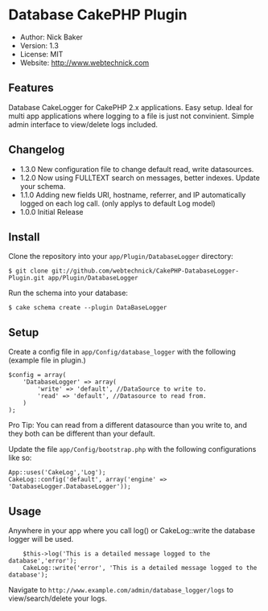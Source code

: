 # Database CakePHP Plugin
* Author: Nick Baker
* Version: 1.3
* License: MIT
* Website: <http://www.webtechnick.com>

## Features

Database CakeLogger for CakePHP 2.x applications.  Easy setup.  Ideal for multi app applications where logging to a file
is just not convinient.  Simple admin interface to view/delete logs included.

## Changelog
* 1.3.0 New configuration file to change default read, write datasources.
* 1.2.0 Now using FULLTEXT search on messages, better indexes.  Update your schema.
* 1.1.0 Adding new fields URI, hostname, referrer, and IP automatically logged on each log call. (only applys to default Log model)
* 1.0.0 Initial Release

## Install

Clone the repository into your `app/Plugin/DatabaseLogger` directory:

	$ git clone git://github.com/webtechnick/CakePHP-DatabaseLogger-Plugin.git app/Plugin/DatabaseLogger

Run the schema into your database:

	$ cake schema create --plugin DataBaseLogger
	
## Setup

Create a config file in `app/Config/database_logger` with the following (example file in plugin.)

	$config = array(
		'DatabaseLogger' => array(
			'write' => 'default', //DataSource to write to.
			'read' => 'default', //Datasource to read from.
		)
	);
	
Pro Tip: You can read from a different datasource than you write to, and they both can be different than your default.

Update the file `app/Config/bootstrap.php` with the following configurations like so:

	App::uses('CakeLog','Log');
	CakeLog::config('default', array('engine' => 'DatabaseLogger.DatabaseLogger'));

## Usage

Anywhere in your app where you call log() or CakeLog::write the database logger will be used.

		$this->log('This is a detailed message logged to the database','error');
		CakeLog::write('error', 'This is a detailed message logged to the database');
		
Navigate to `http://www.example.com/admin/database_logger/logs` to view/search/delete your logs.